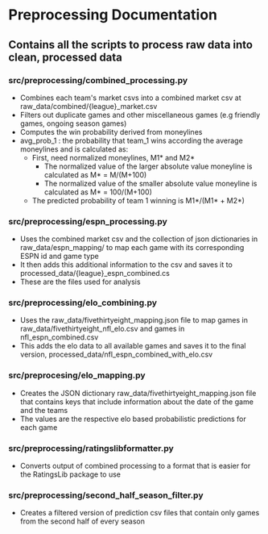 # Preprocessing Documentation

## Contains all the scripts to process raw data into clean, processed data

### src/preprocessing/combined_processing.py
- Combines each team's market csvs into a combined market csv at raw_data/combined/{league}_market.csv
- Filters out duplicate games and other miscellaneous games (e.g friendly games, ongoing season games)
- Computes the win probability derived from moneylines
- avg_prob_1 : the probability that team_1 wins according the average moneylines and is calculated as:
    - First, need normalized moneylines, M1* and M2*
        - The normalized value of the larger absolute value moneyline is calculated as M* = M/(M+100)
        - The normalized value of the smaller absolute value moneyline is calculated as M* = 100/(M+100)
    - The predicted probability of team 1 winning is M1*/(M1* + M2*)

### src/preprocessing/espn_processing.py
- Uses the combined market csv and the collection of json dictionaries in raw_data/espn_mapping/ to map each game with its corresponding ESPN id and game type
- It then adds this additional information to the csv and saves it to processed_data/{league}_espn_combined.cs
- These are the files used for analysis

### src/preprocessing/elo_combining.py
- Uses the raw_data/fivethirtyeight_mapping.json file to map games in raw_data/fivethirtyeight_nfl_elo.csv and games in nfl_espn_combined.csv
- This adds the elo data to all available games and saves it to the final version, processed_data/nfl_espn_combined_with_elo.csv

### src/preprocesing/elo_mapping.py
- Creates the JSON dictionary raw_data/fivethirtyeight_mapping.json file that contains keys that include information about the date of the game and the teams
- The values are the respective elo based probabilistic predictions for each game

### src/preprocessing/ratingslibformatter.py
- Converts output of combined processing to a format that is easier for the RatingsLib package to use

### src/preprocessing/second_half_season_filter.py
- Creates a filtered version of prediction csv files that contain only games from the second half of every season
